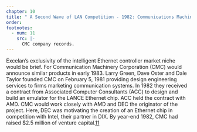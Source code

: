 ```yaml
---
chapter: 10
title: " A Second Wave of LAN Competition - 1982: Communications Machinery Corporation (CMC)"
order: 
footnotes:
  - num: 11
    src: |-
      CMC company records.
---
```


Excelan’s exclusivity of the intelligent Ethernet controller market niche would be brief. For Communication Machinery Corporation (CMC) would announce similar products in early 1983. Larry Green, Dave Oster and Dale Taylor founded CMC on February 5, 1981 providing design engineering services to firms marketing communication systems. In 1982 they received a contract from Associated Computer Consultants (ACC) to design and build an emulator for the LANCE Ethernet chip. ACC held the contract with AMD. CMC would work closely with AMD and DEC the originator of the project. Here, DEC was motivating the creation of an Ethernet chip in competition with Intel, their partner in DIX. By year-end 1982, CMC had raised $2.5 million of venture capital.<a name="fnloc11" href="#fn11">11</a>
